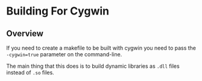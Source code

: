 Building For Cygwin
===================

Overview
--------
If you need to create a makefile to be built with cygwin you need to pass the `-cygwin=true` parameter on the command-line.

The main thing that this does is to build dynamic libraries as `.dll` files instead of `.so` files.
